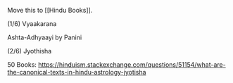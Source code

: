 Move this to [[Hindu Books]].

(1/6) Vyaakarana

Ashta-Adhyaayi by Panini

(2/6) Jyothisha

50 Books: https://hinduism.stackexchange.com/questions/51154/what-are-the-canonical-texts-in-hindu-astrology-jyotisha

